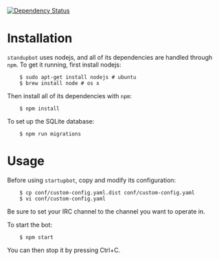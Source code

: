 [![Dependency Status](https://david-dm.org/osuosl/standupbot.svg)](https://david-dm.org/osuosl/standupbot)

# Installation

``standupbot`` uses nodejs, and all of its dependencies are handled through
``npm``. To get it running, first install nodejs:

```
    $ sudo apt-get install nodejs # ubuntu
    $ brew install node # os x
```

Then install all of its dependencies with ``npm``:

```
    $ npm install
```

To set up the SQLite database:

```
    $ npm run migrations
```

# Usage

Before using ``startupbot``, copy and modify its configuration:

```
    $ cp conf/custom-config.yaml.dist conf/custom-config.yaml
    $ vi conf/custom-config.yaml
```

Be sure to set your IRC channel to the channel you want to operate in.

To start the bot:

```
    $ npm start
```

You can then stop it by pressing Ctrl+C.
